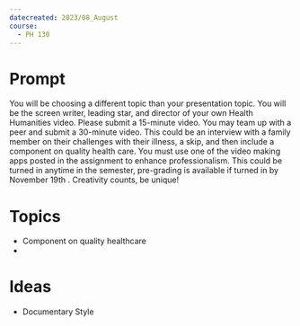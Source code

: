 ```yaml
---
datecreated: 2023/08_August
course:
  - PH 130
---
```


# Prompt

You will be choosing a different topic than your presentation topic. You will be the screen writer, leading star, and director of your own Health Humanities video. Please submit a 15-minute video. You may team up with a peer and submit a 30-minute video. This could be an interview with a family member on their challenges with their illness, a skip, and then include a component on quality health care. You must use one of the video making apps posted in the assignment to enhance professionalism. This could be turned in anytime in the semester, pre-grading is available if turned in by November 19th . Creativity counts, be unique!

# Topics

- Component on quality healthcare
- 

# Ideas

- Documentary Style